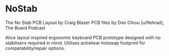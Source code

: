 # NoStab
The No Stab  PCB
Layout by Craig Blaser
PCB files by Don Chiou (u/flehrad), The Board Podcast

Alice layout inspired ergonomic keyboard PCB prototype designed with no stabilisers required in mind.
Utilises antishear hotswap footprint for compatability/repair options.
